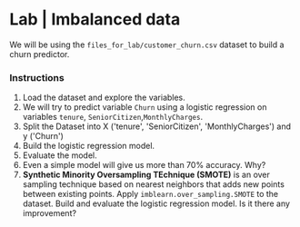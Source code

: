 # Lab | Imbalanced data

We will be using the `files_for_lab/customer_churn.csv` dataset to build a churn predictor.

### Instructions

1. Load the dataset and explore the variables.
2. We will try to predict variable `Churn` using a logistic regression on variables `tenure`, `SeniorCitizen`,`MonthlyCharges`.
3. Split the Dataset into X ('tenure', 'SeniorCitizen', 'MonthlyCharges') and y ('Churn')
4. Build the logistic regression model.
5. Evaluate the model.
6. Even a simple model will give us more than 70% accuracy. Why?
7. **Synthetic Minority Oversampling TEchnique (SMOTE)** is an over sampling technique based on nearest neighbors that adds new points between existing points. Apply `imblearn.over_sampling.SMOTE` to the dataset. Build and evaluate the logistic regression model. Is it there any improvement?

